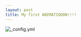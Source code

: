 ```yaml
---
layout: post
title: My first ANIMATIOOON!!!!
---
```


![_config.yml](http://www.krosstalkdoubletalk.com/wp-content/uploads/2015/01/childrens_animation.jpg)

